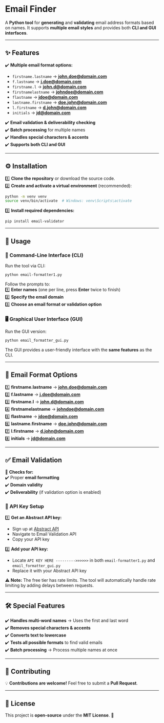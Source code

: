 # **Email Finder**  

A **Python tool** for **generating** and **validating** email address formats based on names. It supports **multiple email styles** and provides both **CLI and GUI interfaces**.  

---

## **✨ Features**  

✔️ **Multiple email format options:**  
   - `firstname.lastname` → **john.doe@domain.com**  
   - `f.lastname` → **j.doe@domain.com**  
   - `firstname.l` → **john.d@domain.com**  
   - `firstnamelastname` → **johndoe@domain.com**  
   - `flastname` → **jdoe@domain.com**  
   - `lastname.firstname` → **doe.john@domain.com**  
   - `l.firstname` → **d.john@domain.com**  
   - `initials` → **jd@domain.com**  

✔️ **Email validation & deliverability checking**  
✔️ **Batch processing** for multiple names  
✔️ **Handles special characters & accents**  
✔️ **Supports both CLI and GUI**  

---

## **⚙️ Installation**  

1️⃣ **Clone the repository** or download the source code.  
2️⃣ **Create and activate a virtual environment** (recommended):  
```bash
python -m venv venv
source venv/bin/activate  # Windows: venv\Scripts\activate
```  
3️⃣ **Install required dependencies:**  
```bash
pip install email-validator
```  

---

## **🚀 Usage**  

### **📌 Command-Line Interface (CLI)**  

Run the tool via CLI:  
```bash
python email-formatter1.py
```  
Follow the prompts to:  
1️⃣ **Enter names** (one per line, press **Enter** twice to finish)  
2️⃣ **Specify the email domain**  
3️⃣ **Choose an email format or validation option**  

### **🖥️ Graphical User Interface (GUI)**  

Run the GUI version:  
```bash
python email_formatter_gui.py
```  
The GUI provides a user-friendly interface with the **same features** as the CLI.  

---

## **🎯 Email Format Options**  

1️⃣ **firstname.lastname** → **john.doe@domain.com**  
2️⃣ **f.lastname** → **j.doe@domain.com**  
3️⃣ **firstname.l** → **john.d@domain.com**  
4️⃣ **firstnamelastname** → **johndoe@domain.com**  
5️⃣ **flastname** → **jdoe@domain.com**  
6️⃣ **lastname.firstname** → **doe.john@domain.com**  
7️⃣ **l.firstname** → **d.john@domain.com**  
8️⃣ **initials** → **jd@domain.com**  

---

## **✅ Email Validation**  

🔹 **Checks for:**  
✔️ Proper **email formatting**  
✔️ **Domain validity**  
✔️ **Deliverability** (if validation option is enabled)  

### **🔑 API Key Setup**  

1️⃣ **Get an Abstract API key:**  
   - Sign up at [Abstract API](https://www.abstractapi.com)  
   - Navigate to Email Validation API  
   - Copy your API key  

2️⃣ **Add your API key:**  
   - Locate `API KEY HERE --------->>>>>>` in both `email-formatter1.py` and `email_formatter_gui.py`  
   - Replace it with your Abstract API key  

⚠️ **Note:** The free tier has rate limits. The tool will automatically handle rate limiting by adding delays between requests.  

---

## **🛠️ Special Features**  

✔️ **Handles multi-word names** → Uses the first and last word  
✔️ **Removes special characters & accents**  
✔️ **Converts text to lowercase**  
✔️ **Tests all possible formats** to find valid emails  
✔️ **Batch processing** → Process multiple names at once  

---

## **🤝 Contributing**  

💡 **Contributions are welcome!** Feel free to submit a **Pull Request**.  

---

## **📜 License**  

This project is **open-source** under the **MIT License**. 🚀